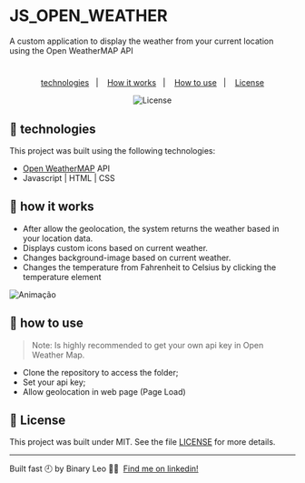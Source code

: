 # JS_OPEN_WEATHER
A custom application to display the weather from your current location using the Open WeatherMAP API


<h1 align="center"> </h1>

<p align="center">
  <a href="#-technologies">technologies</a>&nbsp;&nbsp;&nbsp;|&nbsp;&nbsp;&nbsp;
  <a href="#-how-it-works">How it works</a>&nbsp;&nbsp;&nbsp;|&nbsp;&nbsp;&nbsp;
  <a href="#-how-to-use">How to use</a>&nbsp;&nbsp;&nbsp;|&nbsp;&nbsp;&nbsp;
  <a href="#-license">License</a>
</p>

<p align="center">
  <img alt="License" src="https://img.shields.io/static/v1?label=license&message=MIT&color=8257E5&labelColor=000000">
</p>



## 🧪 technologies

This project was built using the following technologies:

- [Open WeatherMAP](https://openweathermap.org/) API
- Javascript | HTML | CSS

## 🚀 how it works

- After allow the geolocation, the system returns the weather based in your location data.
- Displays custom icons based on current weather.
- Changes background-image based on current weather.
- Changes the temperature from Fahrenheit to Celsius by clicking the temperature element

![Animação](https://user-images.githubusercontent.com/72607039/140175190-a6b0b255-1332-4704-90ec-af4792060263.gif)


## 🚀 how to use

> Note: Is highly recommended to get your own api key in Open Weather Map.

- Clone the repository to access the folder;
- Set your api key;
- Allow geolocation in web page (Page Load)


## 📄 License

This project was built under MIT. See the file [LICENSE](LICENSE) for more details.

---

Built fast 🕘 by Binary Leo 👋🏻 &nbsp;[Find me on linkedin!](https://www.linkedin.com/in/leonardo-moura-92b513209/)
